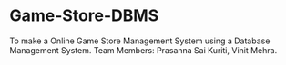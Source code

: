 # Game-Store-DBMS
To make a Online Game Store Management System using a Database Management System.
Team Members: Prasanna Sai Kuriti, Vinit Mehra.
